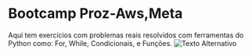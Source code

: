 # Bootcamp Proz-Aws,Meta
Aqui tem exercícios com problemas reais resolvidos com ferramentas do Python como: For, While, Condicionais, e Funções.
![Texto Alternativo]([URL_da_Imagem](https://www.linkedin.com/feed/update/urn:li:activity:7132206127827595264/)https://www.linkedin.com/feed/update/urn:li:activity:7132206127827595264/)

